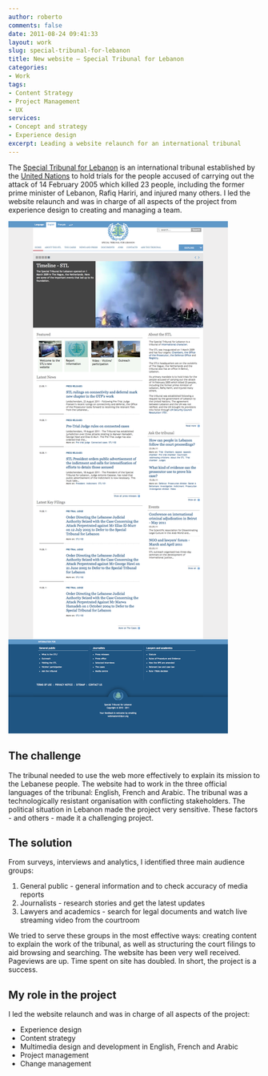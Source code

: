 ```yaml
---
author: roberto
comments: false
date: 2011-08-24 09:41:33
layout: work
slug: special-tribunal-for-lebanon
title: New website – Special Tribunal for Lebanon
categories:
- Work
tags:
- Content Strategy
- Project Management
- UX
services:
- Concept and strategy
- Experience design
excerpt: Leading a website relaunch for an international tribunal
---
```


The [Special Tribunal for Lebanon](http://www.stl-tsl.org/) is an international tribunal established by the [United Nations](http://www.un.org/) to hold trials for the people accused of carrying out the attack of 14 February 2005 which killed 23 people, including the former prime minister of Lebanon, Rafiq Hariri, and injured many others. I led the website relaunch and was in charge of all aspects of the project from experience design to creating and managing a team.

![Screenshot of the homepage for the Special Tribunal for Lebanon website](/images/work-STL-home.png)

## The challenge
The tribunal needed to use the web more effectively to explain its mission to the Lebanese people. The website had to work in the three official languages of the tribunal: English, French and Arabic. The tribunal was a technologically resistant organisation with conflicting stakeholders. The political situation in Lebanon made the project very sensitive. These factors - and others - made it a challenging project.

## The solution
From surveys, interviews and analytics, I identified three main audience groups:

  1. General public - general information and to check accuracy of media reports
  2. Journalists - research stories and get the latest updates
  3. Lawyers and academics - search for legal documents and watch live streaming video from the courtroom

We tried to serve these groups in the most effective ways: creating content to explain the work of the tribunal, as well as structuring the court filings to aid browsing and searching. The website has been very well received. Pageviews are up. Time spent on site has doubled. In short, the project is a success.

## My role in the project
I led the website relaunch and was in charge of all aspects of the project:

  * Experience design
  * Content strategy
  * Multimedia design and development in English, French and Arabic
  * Project management
  * Change management
